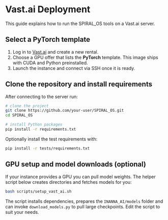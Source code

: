# Vast.ai Deployment

This guide explains how to run the SPIRAL_OS tools on a Vast.ai server.

## Select a PyTorch template

1. Log in to [Vast.ai](https://vast.ai) and create a new rental.
2. Choose a GPU offer that lists the **PyTorch** template. This image ships with CUDA and Python preinstalled.
3. Launch the instance and connect via SSH once it is ready.

## Clone the repository and install requirements

After connecting to the server run:

```bash
# clone the project
git clone https://github.com/your-user/SPIRAL_OS.git
cd SPIRAL_OS

# install Python packages
pip install -r requirements.txt
```

Optionally install the test requirements with:

```bash
pip install -r tests/requirements.txt
```

## GPU setup and model downloads (optional)

If your instance provides a GPU you can pull model weights. The helper script
below creates directories and fetches models for you:

```bash
bash scripts/setup_vast_ai.sh
```

The script installs dependencies, prepares the `INANNA_AI/models` folder and can
invoke `download_models.py` to pull large checkpoints. Edit the script to suit
your needs.
